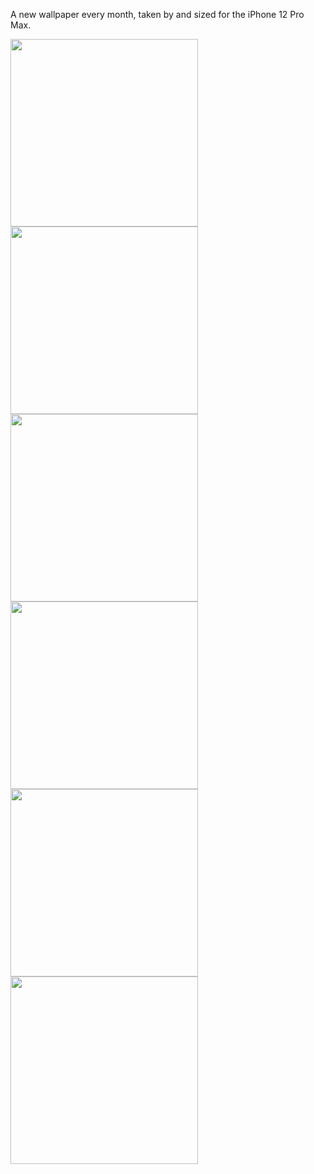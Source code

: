 A new wallpaper every month, taken by and sized for the iPhone 12 Pro Max.

<a href="https://banastas.github.io/iPhone-12-Pro-Max-Wallpaper/iPhone12_ProMax_2020-12.jpg"><img src="https://banastas.github.io/iPhone-12-Pro-Max-Wallpaper/readme_2020-12.jpg" height="300"></a> <a href="https://banastas.github.io/iPhone-12-Pro-Max-Wallpaper/iPhone12_ProMax_2021-01.jpg"><img src="https://banastas.github.io/iPhone-12-Pro-Max-Wallpaper/readme_2021-01.jpg" height="300"></a> <a href="https://banastas.github.io/iPhone-12-Pro-Max-Wallpaper/iPhone12_ProMax_2021-02.jpg"><img src="https://banastas.github.io/iPhone-12-Pro-Max-Wallpaper/readme_2021-02.jpg" height="300"></a> <a href="https://banastas.github.io/iPhone-12-Pro-Max-Wallpaper/iPhone12_ProMax_2021-03.jpg"><img src="https://banastas.github.io/iPhone-12-Pro-Max-Wallpaper/readme_2021-03.jpg" height="300"></a> <a href="https://banastas.github.io/iPhone-12-Pro-Max-Wallpaper/iPhone12_ProMax_2021-05.jpg"><img src="https://banastas.github.io/iPhone-12-Pro-Max-Wallpaper/readme_2021-05.jpg" height="300"></a> 
<a href="https://banastas.github.io/iPhone-12-Pro-Max-Wallpaper/iPhone12_ProMax_2021-06.jpg"><img src="https://banastas.github.io/iPhone-12-Pro-Max-Wallpaper/readme_2021-06.jpg" height="300"></a>
